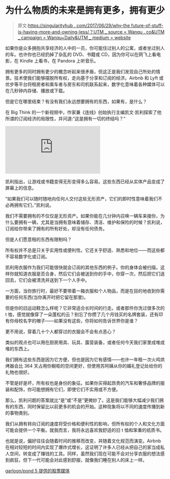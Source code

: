 # 为什么物质的未来是拥有更多，拥有更少

> 原文:[https://singularityhub . com/2017/06/29/why-the future-of-stuff-is-having-more-and-owning-less/？UTM _ source = Wanqu . co&UTM _ campaign = Wanqu+Daily&UTM _ medium = website](https://singularityhub.com/2017/06/29/why-the-future-of-stuff-is-having-more-and-owning-less/?utm_source=wanqu.co&utm_campaign=Wanqu+Daily&utm_medium=website)

如果你是众多拥抱共享经济的人中的一员，你可能住过别人的公寓，或者坐过别人的车。也许你也已经扔掉了杂乱的 DVD、书籍或 CD，因为你可以在网飞上看电影，在 Kindle 上看书，在 Pandora 上听音乐。

拥有更多的同时拥有更少的概念听起来很矛盾，但这正是我们发现自己所处的情景。技术使我们能够摆脱所有权，走向基于分享和订阅的经济。Airbnb 和 Lyft 或优步等平台将租房者和乘车者与房东和司机联系起来，数字化意味着各种媒体可以在几秒钟内存储、播放或下载。

但是它在哪里结束？有没有我们永远想要拥有的东西，如果有，是什么？

在 Big Think 的一个新视频中，作家兼《连线》创始执行主编凯文·凯利探索了他所谓的订阅经济的局限性，并问道:“这是拥有一切的终结吗？”

<iframe src="https://www.youtube.com/embed/7-81VXT_4Lc" frameborder="0" allowfullscreen="allowfullscreen">视频</iframe>

凯利指出，让游戏或书籍变得无形变得多么容易。这些东西已经从实体产品变成了屏幕上的信息。

“如果我们可以随时随地向任何人交付这些无形资产，它们的即时性意味着我们不必再拥有它们，”凯利说。

我们不需要拥有的不仅仅是无形资产。如果你能在几分钟内召唤一辆车来接你，为什么要拥有一辆，尤其是当拥有意味着储存、清洁、维护和保险的时候？凯利说，订阅给你带来了拥有的所有好处，却没有任何债务。

但是人们愿意租的东西有限制吗？

所有权并不总是只关乎实用性或便利性。它还关乎舒适、熟悉和地位——而这些都不容易数字化或订阅。

凯利用衣服作为我们可能很快就会订阅的其他东西的例子。你的身体会被扫描，这样你就知道衣服是否合身，然后它们会被送到你的手中，你穿一次，然后把它们送回去，它们会被清洗并送到下一个人手中。

一方面，当你旅行时，最好不要带着一箱衣服和个人物品，而是在目的地收到你需要的任何东西(当你离开时把它留在那里)。

但是你的旧运动鞋怎么样呢？它非常适合长时间的行走。或者那件你洗过很多次的 t 恤，感觉就像穿了一朵蓬松的云？别忘了你攒了几个月钱买的名牌套装，还有印有你母校名字的帽子——如果没有这些，你将如何告诉世界你是谁？

更不用说，穿着几十个人都穿过的衣服会不会有点恶心？

类似的观点也可以用在厨房用具、玩具、露营装备，或者任何今天我们家里成堆成堆的东西上。

我们拥有这些东西是因为它方便，但也是因为它有感情——也许一年租一次火鸡烘烤器会比 364 天占用你橱柜的空间更好，但使用苏阿姨从你的婚礼登记处给你的礼物也很好。

不管是好是坏，所有权也是身份的象征。如果你买得起昂贵的汽车和奢侈品牌的服装和配饰，你可能想拥有它们，即使它们不实用或不方便。

那么，凯利问题的答案就比“是”或“不是”更微妙了。这是我们能够大幅减少我们拥有的东西，同时保留比以前更多的机会的开始。这种现象将以不同的速度传播到新的事物类别。

我们从拥有转向订阅的速度将受价格和便利性的影响，但所有权的个人和文化方面可能会提供一个平衡。就我而言，我将永远喜欢我舒适的旧 t 恤和笨重的纸质书。

也就是说，偏好往往会随着时间的推移而改变，并随着文化规范而演变。Airbnb 在相对较短的时间内实现了爆炸式增长，这证明了许多人已经从把自己的家当成私人空间，转变成了赚钱的工具。同样，虽然我们现在可能不会对分享衣服的想法感到疯狂，但下一代可能会对此感到舒服，就像我们睡在别人的床上一样。

[garloon/pond 5 提供的股票媒体](https://www.pond5.com/photo/72480059/mens-accessories-table.htmlhttps://www.pond5.com/photo/72480059/mens-accessories-table.html)